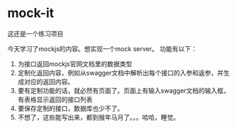 # mock-it
这还是一个练习项目

今天学习了mockjs的内容。想实现一个mock server。
功能有以下：
1. 为接口返回mockjs官网文档里的数据类型
2. 定制化返回内容，例如从swagger文档中解析出每个接口的入参和返参，并生成对应的返回内容。
3. 要有定制功能的话，就必然有页面了。页面上有输入swagger文档的输入框，有表格显示返回的接口列表
4. 要保存定制的接口，数据库也少不了。
5. 不想了，这些能写出来，都到猴年马月了。。。哈哈，睡觉。
